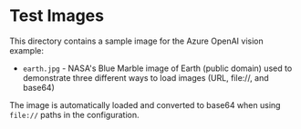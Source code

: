 # Test Images

This directory contains a sample image for the Azure OpenAI vision example:

- `earth.jpg` - NASA's Blue Marble image of Earth (public domain) used to demonstrate three different ways to load images (URL, file://, and base64)

The image is automatically loaded and converted to base64 when using `file://` paths in the configuration.
